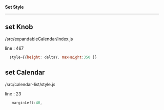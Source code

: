 **Set Style** <br>


---


## set Knob

/src/expandableCalendar/index.js

line : 467

```javascript
  style={{height: deltaY, maxHeight:350 }} 
```

## set Calendar

/src/calendar-list/style.js

line : 23

```javascript
   marginLeft:40,
```
